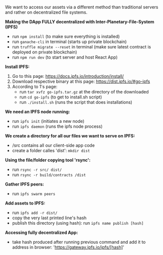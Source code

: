We want to access our assets via a different method than traditional servers and rather on decentralized file systems.

**Making the DApp FULLY decentralized with Inter-Planetary-File-System (IPFS)**

* run `npm install` (to make sure everything is installed)
* run `ganache-cli` in terminal (starts up private blockchain)
* run `truffle migrate --reset` in terminal (make sure latest contract is deployed on private blockchain)
* run `npm run dev` (to start server and host React App)

**Install IPFS:**

1. Go to this page: https://docs.ipfs.io/introduction/install/
2. Download respective binary at this page: https://dist.ipfs.io/#go-ipfs
3. According to 1's page: 
	* run `tar xvfz go-ipfs.tar.gz` at the directory of the downloaded
	* run `cd go-ipfs` (to get to install.sh script)
	* run `./install.sh` (runs the script that does installations)

**We need an IPFS node running:**

* run `ipfs init` (initiates a new node)
* run `ipfs daemon` (runs the ipfs node process)

**We create a directory for all our files we want to serve on IPFS:**
* /src contains all our client-side app code
* create a folder calles 'dist': `mkdir dist`

**Using the file/folder copying tool 'rsync':**
* run `rsync -r src/ dist/`
* run `rsync -r build/contracts /dist`

**Gather IPFS peers:**
* run `ipfs swarm peers`

**Add assets to IPFS:**
* run `ipfs add -r dist/`
* copy the very last printed line's hash
* publish this directory (using hash): run `ipfs name publish [hash]`

**Accessing fully decentralized App:**
* take hash produced after running previous command and add it to address in browser: 'https://gateway.ipfs.io/ipfs/[hash]'
